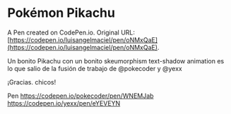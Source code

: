 # Pokémon Pikachu

A Pen created on CodePen.io. Original URL: [https://codepen.io/luisangelmaciel/pen/oNMxQaE](https://codepen.io/luisangelmaciel/pen/oNMxQaE).

Un bonito Pikachu con un bonito skeumorphism text-shadow animation 
 es lo que salio de la fusión de  trabajo de  @pokecoder  y @yexx


¡Gracias. chicos!

Pen
https://codepen.io/pokecoder/pen/WNEMJab 
https://codepen.io/yexx/pen/eYEVEYN
